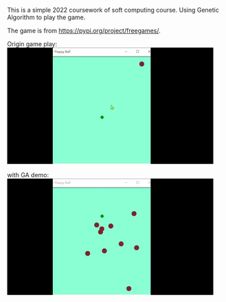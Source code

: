 This is a simple 2022 coursework of soft computing course. Using Genetic Algorithm to play the game.

The game is from https://pypi.org/project/freegames/.

Origin game play:
![game play demo](gameplay_demo.gif)

with GA demo:
![Alt text](ga-demo.gif)
